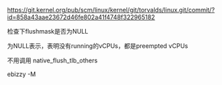 https://git.kernel.org/pub/scm/linux/kernel/git/torvalds/linux.git/commit/?id=858a43aae23672d46fe802a41f4748f322965182


检查下flushmask是否为NULL

为NULL表示，表明没有running的vCPUs，都是preempted vCPUs

不用调用 native_flush_tlb_others


ebizzy -M
